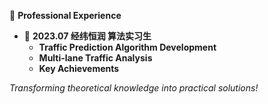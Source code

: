 🔧 **Professional Experience**

- 🚗 **2023.07 经纬恒润 算法实习生**
  - **Traffic Prediction Algorithm Development**
  - **Multi-lane Traffic Analysis**
  - **Key Achievements**

*Transforming theoretical knowledge into practical solutions!* 
